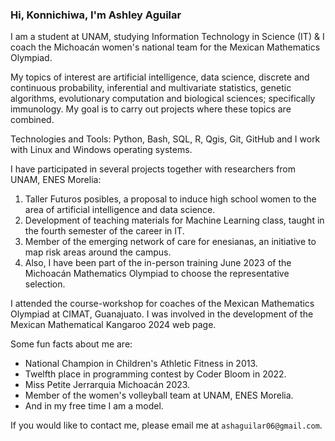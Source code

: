 ### Hi, Konnichiwa, I'm Ashley Aguilar

I am a student at UNAM, studying Information Technology in Science (IT) & I coach the Michoacán women's national team for the Mexican Mathematics Olympiad.

My topics of interest are artificial intelligence, data science, discrete and continuous probability, inferential and multivariate statistics, genetic algorithms, evolutionary computation and biological sciences; specifically immunology. My goal is to carry out projects where these topics are combined.

Technologies and Tools: Python, Bash, SQL, R, Qgis, Git, GitHub and I work with Linux and Windows operating systems.

I have participated in several projects together with researchers from UNAM, ENES Morelia: 
1. Taller Futuros posibles, a proposal to induce high school women to the area of artificial intelligence and data science.
2. Development of teaching materials for Machine Learning class, taught in the fourth semester of the career in IT.
3. Member of the emerging network of care for enesianas, an initiative to map risk areas around the campus. 
4. Also, I have been part of the in-person training June 2023 of the Michoacán Mathematics Olympiad to choose the representative selection.

I attended the course-workshop for coaches of the Mexican Mathematics Olympiad at CIMAT, Guanajuato.
I was involved in the development of the Mexican Mathematical Kangaroo 2024 web page.

Some fun facts about me are:
- National Champion in Children's Athletic Fitness in 2013.
- Twelfth place in programming contest by Coder Bloom in 2022.
- Miss Petite Jerrarquia Michoacán 2023.
- Member of the women's volleyball team at UNAM, ENES Morelia.
- And in my free time I am a model.

If you would like to contact me, please email me at `ashaguilar06@gmail.com`.
